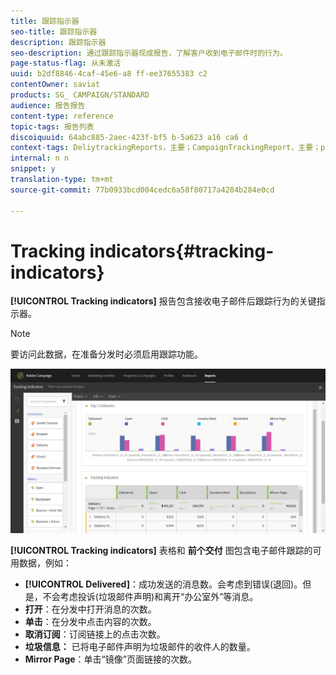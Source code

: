 ```yaml
---
title: 跟踪指示器
seo-title: 跟踪指示器
description: 跟踪指示器
seo-description: 通过跟踪指示器现成报告，了解客户收到电子邮件时的行为。
page-status-flag: 从未激活
uuid: b2df8846-4caf-45e6-a8 ff-ee37655383 c2
contentOwner: saviat
products: SG_ CAMPAIGN/STANDARD
audience: 报告报告
content-type: reference
topic-tags: 报告列表
discoiquuid: 64abc885-2aec-423f-bf5 b-5a623 a16 ca6 d
context-tags: DeliytrackingReports，主要；CampaignTrackingReport，主要；programTrackingReport，main
internal: n n
snippet: y
translation-type: tm+mt
source-git-commit: 77b0933bcd004cedc6a58f80717a4284b284e0cd

---
```



# Tracking indicators{#tracking-indicators}

**[!UICONTROL Tracking indicators]** 报告包含接收电子邮件后跟踪行为的关键指示器。

>[!NOTE]
>
>要访问此数据，在准备分发时必须启用跟踪功能。

![](assets/delivery_reports_2.png)

**[!UICONTROL Tracking indicators]** 表格和 **前个交付** 图包含电子邮件跟踪的可用数据，例如：

* **[!UICONTROL Delivered]**：成功发送的消息数。会考虑到错误(退回)。但是，不会考虑投诉(垃圾邮件声明)和离开“办公室外”等消息。
* **打开**：在分发中打开消息的次数。
* **单击**：在分发中点击内容的次数。
* **取消订阅**：订阅链接上的点击次数。
* **垃圾信息：** 已将电子邮件声明为垃圾邮件的收件人的数量。
* **Mirror Page**：单击“镜像”页面链接的次数。

